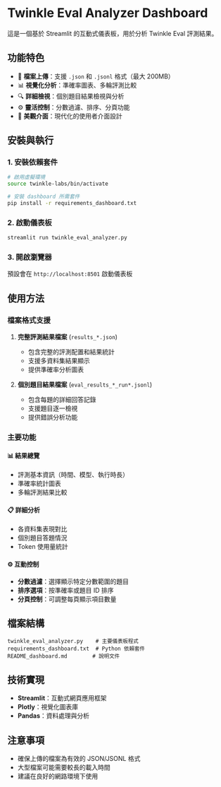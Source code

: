# Twinkle Eval Analyzer Dashboard

這是一個基於 Streamlit 的互動式儀表板，用於分析 Twinkle Eval 評測結果。

## 功能特色

- 📁 **檔案上傳**：支援 `.json` 和 `.jsonl` 格式（最大 200MB）
- 📊 **視覺化分析**：準確率圖表、多輪評測比較
- 🔍 **詳細檢視**：個別題目結果檢視與分析
- ⚙️ **靈活控制**：分數過濾、排序、分頁功能
- 🎨 **美觀介面**：現代化的使用者介面設計

## 安裝與執行

### 1. 安裝依賴套件

```bash
# 啟用虛擬環境
source twinkle-labs/bin/activate

# 安裝 dashboard 所需套件
pip install -r requirements_dashboard.txt
```

### 2. 啟動儀表板

```bash
streamlit run twinkle_eval_analyzer.py
```

### 3. 開啟瀏覽器

預設會在 `http://localhost:8501` 啟動儀表板

## 使用方法

### 檔案格式支援

1. **完整評測結果檔案** (`results_*.json`)
   - 包含完整的評測配置和結果統計
   - 支援多資料集結果顯示
   - 提供準確率分析圖表

2. **個別題目結果檔案** (`eval_results_*_run*.jsonl`)
   - 包含每題的詳細回答記錄
   - 支援題目逐一檢視
   - 提供錯誤分析功能

### 主要功能

#### 📊 結果總覽
- 評測基本資訊（時間、模型、執行時長）
- 準確率統計圖表
- 多輪評測結果比較

#### 📋 詳細分析
- 各資料集表現對比
- 個別題目答題情況
- Token 使用量統計

#### ⚙️ 互動控制
- **分數過濾**：選擇顯示特定分數範圍的題目
- **排序選項**：按準確率或題目 ID 排序
- **分頁控制**：可調整每頁顯示項目數量

## 檔案結構

```
twinkle_eval_analyzer.py    # 主要儀表板程式
requirements_dashboard.txt  # Python 依賴套件
README_dashboard.md        # 說明文件
```

## 技術實現

- **Streamlit**：互動式網頁應用框架
- **Plotly**：視覺化圖表庫
- **Pandas**：資料處理與分析

## 注意事項

- 確保上傳的檔案為有效的 JSON/JSONL 格式
- 大型檔案可能需要較長的載入時間
- 建議在良好的網路環境下使用